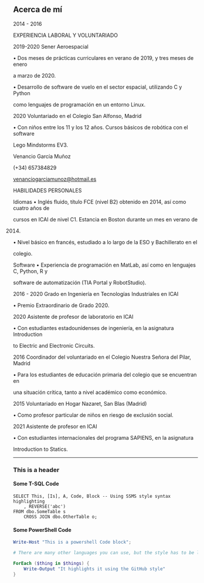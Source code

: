 ## Acerca de mí 



2014 - 2016

EXPERIENCIA LABORAL Y VOLUNTARIADO

2019-2020 Sener Aeroespacial

• Dos meses de prácticas curriculares en verano de 2019, y tres meses de enero

a marzo de 2020.

• Desarrollo de software de vuelo en el sector espacial, utilizando C y Python

como lenguajes de programación en un entorno Linux.

2020 Voluntariado en el Colegio San Alfonso, Madrid

• Con niños entre los 11 y los 12 años. Cursos básicos de robótica con el software

Lego Mindstorms EV3.

Venancio García Muñoz

(+34) 657384829

venanciogarciamunoz@hotmail.es

HABILIDADES PERSONALES

Idiomas • Inglés fluido, título FCE (nivel B2) obtenido en 2014, así como cuatro años de

cursos en ICAI de nivel C1. Estancia en Boston durante un mes en verano de

2014.

• Nivel básico en francés, estudiado a lo largo de la ESO y Bachillerato en el

colegio.

Software • Experiencia de programación en MatLab, así como en lenguajes C, Python, R y

software de automatización (TIA Portal y RobotStudio).

2016 - 2020 Grado en Ingeniería en Tecnologías Industriales en ICAI

• Premio Extraordinario de Grado 2020.

2020 Asistente de profesor de laboratorio en ICAI

• Con estudiantes estadounidenses de ingeniería, en la asignatura Introduction

to Electric and Electronic Circuits.

2016 Coordinador del voluntariado en el Colegio Nuestra Señora del Pilar, Madrid

• Para los estudiantes de educación primaria del colegio que se encuentran en

una situación crítica, tanto a nivel académico como económico.

2015 Voluntariado en Hogar Nazaret, San Blas (Madrid)

• Como profesor particular de niños en riesgo de exclusión social.

2021 Asistente de profesor en ICAI

• Con estudiantes internacionales del programa SAPIENS, en la asignatura

Introduction to Statics.

---

### This is a header

#### Some T-SQL Code

```tsql
SELECT This, [Is], A, Code, Block -- Using SSMS style syntax highlighting
    , REVERSE('abc')
FROM dbo.SomeTable s
    CROSS JOIN dbo.OtherTable o;
```

#### Some PowerShell Code

```powershell
Write-Host "This is a powershell Code block";

# There are many other languages you can use, but the style has to be loaded first

ForEach ($thing in $things) {
    Write-Output "It highlights it using the GitHub style"
}
```
